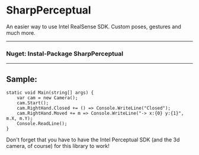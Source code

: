 SharpPerceptual
===============
An easier way to use Intel RealSense SDK. Custom poses, gestures and much more.

---
### Nuget: Instal-Package SharpPerceptual
---

## Sample:
```
static void Main(string[] args) {
	var cam = new Camera();
	cam.Start();
	cam.RightHand.Closed += () => Console.WriteLine("Closed");
	cam.RightHand.Moved += m => Console.WriteLine("-> x:{0} y:{1}", m.X, m.Y);
	Console.ReadLine();
}
````

Don't forget that you have to have the Intel Perceptual SDK (and the 3d camera, of course) for this library to work!


